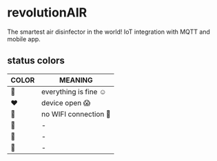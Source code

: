 # revolutionAIR

The smartest air disinfector in the world! IoT integration with MQTT and mobile app.

## status colors

COLOR           |   MEANING
-------------   |   -------------
:rainbow:       |   everything is fine :relaxed:
:heart:         |   device open :scream:
:yellow_heart:  |   no WIFI connection :signal_strength:
:blue_heart:    |   -
:green_heart:   |   -
:purple_heart:  |   -
